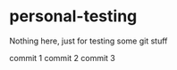 personal-testing
================

Nothing here, just for testing some git stuff

commit 1
commit 2
commit 3
